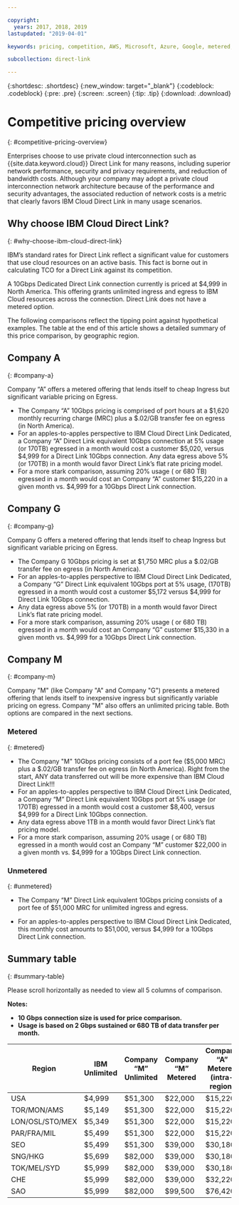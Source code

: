 ```yaml
---

copyright:
  years: 2017, 2018, 2019
lastupdated: "2019-04-01"

keywords: pricing, competition, AWS, Microsoft, Azure, Google, metered, Dedicated, performance, bandwidth, ingress, egress, charges, unmetered, flat rate, apples-to-apples, enterprise, private cloud, costs

subcollection: direct-link

---
```


{:shortdesc: .shortdesc}
{:new_window: target="_blank"}
{:codeblock: .codeblock}
{:pre: .pre}
{:screen: .screen}
{:tip: .tip}
{:download: .download}

# Competitive pricing overview
{: #competitive-pricing-overview}

Enterprises choose to use private cloud interconnection such as {{site.data.keyword.cloud}} Direct Link for many reasons, including superior network performance, security and privacy requirements, and reduction of bandwidth costs. Although your company may adopt a private cloud interconnection network architecture because of the performance and security advantages, the associated reduction of network costs is a metric that clearly favors IBM Cloud Direct Link in many usage scenarios.

## Why choose IBM Cloud Direct Link?
{: #why-choose-ibm-cloud-direct-link}

IBM’s standard rates for Direct Link reflect a significant value for customers that use cloud resources on an active basis. This fact is borne out in calculating TCO for a Direct Link against its competition.

A 10Gbps Dedicated Direct Link connection currently is priced at $4,999 in North America. This offering grants unlimited ingress and egress to IBM Cloud resources across the connection. Direct Link does not have a metered option.

The following comparisons reflect the tipping point against hypothetical examples. The table at the end of this article shows a detailed summary of this price comparison, by geographic region.

## Company A
{: #company-a}

Company “A” offers a metered offering that lends itself to cheap Ingress but significant variable pricing on Egress.
* The Company “A” 10Gbps pricing is comprised of port hours at a $1,620 monthly recurring charge (MRC) plus a $.02/GB transfer fee on egress (in North America).
* For an apples-to-apples perspective to IBM Cloud Direct Link Dedicated, a Company “A” Direct Link equivalent  10Gbps connection at 5% usage (or 170TB) egressed in a month would cost a customer $5,020, versus $4,999 for a Direct Link 10Gbps connection. Any data egress above 5% (or 170TB) in a month would favor Direct Link’s flat rate pricing model.
* For a more stark comparison, assuming 20% usage ( or 680 TB) egressed in a month would cost an Company “A” customer $15,220 in a given month vs. $4,999 for a 10Gbps Direct Link connection.

## Company G
{: #company-g}

Company G offers a metered offering that lends itself to cheap Ingress but significant variable pricing on Egress.

* The Company G 10Gbps pricing is set at $1,750 MRC plus a $.02/GB transfer fee on egress (in North America).
* For an apples-to-apples perspective to IBM Cloud Direct Link Dedicated, a Company “G” Direct Link equivalent  10Gbps port at 5% usage,  (170TB) egressed in a month would cost a customer $5,172 versus $4,999 for Direct Link 10Gbps connection.
* Any data egress above 5% (or 170TB) in a month would favor Direct Link’s flat rate pricing model.
* For a more stark comparison, assuming 20% usage ( or 680 TB) egressed in a month would cost an Company “G” customer $15,330 in a given month vs. $4,999 for a 10Gbps Direct Link connection.

## Company M
{: #company-m}

Company "M" (like Company "A" and Company "G") presents a metered offering that lends itself to inexpensive ingress but significantly variable pricing on egress. Company "M" also offers an unlimited pricing table. Both options are compared in the next sections.

### Metered
{: #metered}

* The Company "M" 10Gbps pricing consists of a port fee ($5,000 MRC) plus a $.02/GB transfer fee on egress (in North America). Right from the start, ANY data transferred out will be more expensive than IBM Cloud Direct Link!!!
* For an apples-to-apples perspective to IBM Cloud Direct Link Dedicated, a Company “M” Direct Link equivalent  10Gbps port at 5% usage (or 170TB) egressed in a month would cost a customer $8,400, versus $4,999 for a Direct Link 10Gbps connection.
* Any data egress above 1TB in a month would favor Direct Link’s flat pricing model.
* For a more stark comparison, assuming 20% usage ( or 680 TB) egressed in a month would cost an Company “M” customer $22,000 in a given month vs. $4,999 for a 10Gbps Direct Link connection.


### Unmetered
{: #unmetered}

* The Company “M” Direct Link equivalent 10Gbps pricing consists of a port fee of $51,000 MRC for unlimited ingress and egress.

* For an apples-to-apples perspective to IBM Cloud Direct Link Dedicated, this monthly cost amounts to $51,000, versus $4,999 for a 10Gbps Direct Link connection.

## Summary table
{: #summary-table}

Please scroll horizontally as needed to view all 5 columns of comparison.

**Notes:**

* **10 Gbps connection size is used for price comparison.**
* **Usage is based on 2 Gbps sustained or 680 TB of data transfer per month.**


| Region | IBM Unlimited | Company “M” Unlimited | Company “M” Metered | Company “A” Metered (intra-region) |
|-----|-----|-----|-----|-----|
| USA | $4,999 | $51,300 | $22,000 | $15,220 |
| TOR/MON/AMS | $5,149 | $51,300 | $22,000 | $15,220 |
| LON/OSL/STO/MEX | $5,349 | $51,300 | $22,000 | $15,220 |
| PAR/FRA/MIL | $5,499 | $51,300 |$22,000 | $15,220 |
| SEO | $5,499 | $51,300 | $39,000 | $30,180 |
| SNG/HKG | $5,699 | $82,000 | $39,000 | $30,180 |
| TOK/MEL/SYD | $5,999 |$82,000 | $39,000 | $30,180 |
| CHE | $5,999 |$82,000 | $39,000 | $32,220 |
| SAO | $5,999 |$82,000 | $99,500 | $76,420 |
